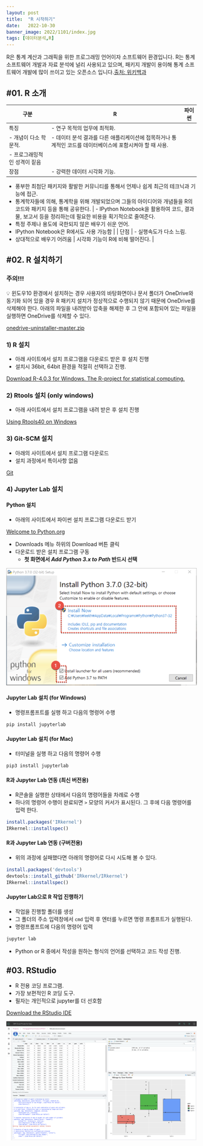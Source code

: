 ```yaml
---
layout: post
title:  "R 시작하기"
date:   2022-10-30
banner_image: 2022/1101/index.jpg
tags: [데이터분석,R]
---
```


R은 통계 계산과 그래픽을 위한 프로그래밍 언어이자 소프트웨어 환경입니다. R는 통계 소프트웨어 개발과 자료 분석에 널리 사용되고 있으며, 패키지 개발이 용이해 통계 소프트웨어 개발에 많이 쓰이고 있는 오픈소스 입니다.[출처: 위키백과](https://ko.wikipedia.org/wiki/R_(%ED%94%84%EB%A1%9C%EA%B7%B8%EB%9E%98%EB%B0%8D_%EC%96%B8%EC%96%B4))

<!-- more -->

## #01. R 소개

| 구분 | R | 파이썬 |
| --- | --- | --- |
| 특징 | - 연구 목적의 업무에 최적화.
- 개념이 다소 학문적. | - 데이터 분석 결과를 다른 애플리케이션에 접목하거나 통계적인 코드를 데이터베이스에 포함시켜야 할 때 사용.
- 프로그래밍적인 성격이 짙음 |
| 장점 | - 강력한 데이터 시각화 기능.
- 풍부한 최첨단 패키지와 활발한 커뮤니티를 통해서 언제나 쉽게 최근의 테크닉과 기능에 접근.
- 통계학자들에 의해, 통계학을 위해 개발되었으며 그들의 아이디어와 개념들을 R의 코드와 패키지 등을 통해 공유한다. | - IPython Notebook을 활용하여 코드, 결과물, 보고서 등을 정리하는데 필요한 비용을 획기적으로 줄여준다.
- 특정 주제나 용도에 국한되지 않은 배우기 쉬운 언어.
- IPython Notebook은 R에서도 사용 가능함 |
| 단점 | - 실행속도가 다소 느림.
- 상대적으로 배우기 어려움 | 시각화 기능이 R에 비해 떨어진다. |

## #02. R 설치하기

### 주의!!!

<aside>
💡 윈도우10 환경에서 설치하는 경우 사용자의 바탕화면이나 문서 폴더가 OneDrive와 동기화 되어 있을 경우 R 패키지 설치가 정상적으로 수행되지 않기 때문에  OneDrive를 삭제해야 한다.
아래의 파일을 내려받아 압축을 해제한 후 그 안에 포함되어 있는 파일을 실행하면 OneDrive를 삭제할 수 있다.
</aside>

[onedrive-uninstaller-master.zip](/files/onedrive-uninstaller-master.zip)

### 1) R 설치

- 아래 사이트에서 설치 프로그램을 다운로드 받은 후 설치 진행
- 설치시 36bit, 64bit 환경을 적절히 선택하고 진행.

[Download R-4.0.3 for Windows. The R-project for statistical computing.](https://cran.r-project.org/bin/windows/base/)

### 2) Rtools 설치 (only windows)

- 아래 사이트에서 설치 프로그램을 내려 받은 후 설치 진행

[Using Rtools40 on Windows](https://cran.r-project.org/bin/windows/Rtools/)

### 3) Git-SCM 설치

- 아래의 사이트에서 설치 프로그램 다운로드
- 설치 과정에서 특이사항 없음

[Git](https://git-scm.com/)

### 4) Jupyter Lab 설치

#### Python 설치

- 아래의 사이트에서 파이썬 설치 프로그램 다운로드 받기

[Welcome to Python.org](https://www.python.org/)

- Downloads 메뉴 하위의 Download 버튼 클릭
- 다운로드 받은 설치 프로그램 구동
    - **첫 화면에서 *Add Python 3.x to Path* 반드시 선택**

![python](/images/posts/2022/1101/python.png)

#### Jupyter Lab 설치 (for Windows)

- 명령프롬프트를 실행 하고 다음의 명령어 수행

```bash
pip install jupyterlab
```

#### Jupyter Lab 설치 (for Mac)

- 터미널을 실행 하고 다음의 명령어 수행

```bash
pip3 install jupyterlab
```

#### R과 Jupyter Lab 연동 (최신 버전용)

- R콘솔을 실행한 상태에서 다음의 명령어들을 차례로 수행
- 하나의 명령어 수행이 완료되면 `>` 모양의 커서가 표시된다. 그 후에 다음 명령어를 입력 한다.

```r
install.packages('IRkernel')
IRkernel::installspec()
```

#### R과 Jupyter Lab 연동 (구버전용)

- 위의 과정에 실패했다면 아래의 명령어로 다시 시도해 볼 수 있다.

```r
install.packages('devtools')
devtools::install_github('IRkernel/IRkernel')
IRkernel::installspec()
```

#### Jupyter Lab으로 R 작업 진행하기

- 작업을 진행할 폴더를 생성
- 그 폴더의 주소 입력창에서 `cmd` 입력 후 엔터를 누르면 명령 프롬프트가 실행된다.
- 명령프롬프트에 다음의 명령어 입력

```bash
jupyter lab
```

- Python or R 중에서 작성을 원하는 형식의 언어를 선택하고 코드 작성 진행.

## #03.  RStudio

- R 전용 코딩 프로그램.
- 가장 보편적인 R 코딩 도구.
- 필자는 개인적으로 jupyter를 더 선호함


[Download the RStudio IDE](https://rstudio.com/products/rstudio/download/#download)

![rstudio](/images/posts/2022/1101/rstudio.png)